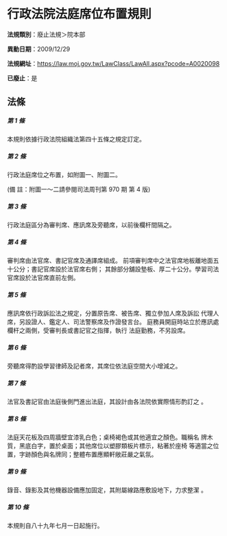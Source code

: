 # 行政法院法庭席位布置規則

**法規類別**：廢止法規＞院本部

**異動日期**：2009/12/29  

**法規網址**：https://law.moj.gov.tw/LawClass/LawAll.aspx?pcode=A0020098

**已廢止**：是



## 法條
##### 第 1 條
本規則依據行政法院組織法第四十五條之規定訂定。

##### 第 2 條
行政法庭席位之布置，如附圖一、附圖二。

 (備      註：附圖一～二請參閱司法周刊第 970 期 第 4 版)

##### 第 3 條
行政法庭區分為審判席、應訊席及旁聽席，以前後欄杆間隔之。

##### 第 4 條
審判席由法官席、書記官席及通譯席組成。
前項審判席中之法官席地板離地面五十公分；書記官席設於法官席右側；
其餘部分舖設墊板、厚二十公分。學習司法官席設於法官席直前左側。

##### 第 5 條
應訊席依行政訴訟法之規定，分置原告席、被告席、獨立參加人席及訴訟
代理人席，另設證人、鑑定人、司法警察席及作證發言台。
庭務員開庭時站立於應訊處欄杆之兩側，受審判長或書記官之指揮，執行
法庭勤務，不另設席。

##### 第 6 條
旁聽席得酌設學習律師及記者席，其席位依法庭空間大小增減之。

##### 第 7 條
法官及書記官由法庭後側門進出法庭，其設計由各法院依實際情形酌訂之
。

##### 第 8 條
法庭天花板及四周牆壁宜漆乳白色；桌椅褐色或其他適宜之顏色。職稱名
牌木質，黑底白字，置於桌面；其他席位以塑膠類板片標示，粘著於座椅
等適當之位置，字跡顏色與名牌同；整體布置應顯軒敞莊嚴之氣氛。

##### 第 9 條
錄音、錄影及其他機器設備應加固定，其附屬線路應敷設地下，力求整潔
。

##### 第 10 條
本規則自八十九年七月一日起施行。


